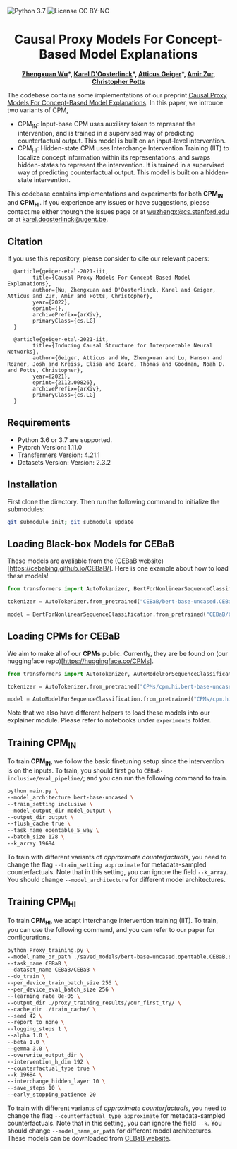 ![Python 3.7](https://img.shields.io/badge/python-3.7-blueviolet.svg?style=plastic)
![License CC BY-NC](https://img.shields.io/badge/license-MIT-05b502.svg?style=plastic)

<h1 align="center">
  <b>Causal Proxy Models For Concept-Based Model Explanations</b>
</h1>

<p align="center">
  <b><a href="https://nlp.stanford.edu/~wuzhengx/">Zhengxuan Wu</a>*, <a href="https://www.kareldoosterlinck.com/">Karel D'Oosterlinck</a>*, <a href="https://atticusg.github.io/">Atticus Geiger</a>*, <a href="https://www.linkedin.com/in/amir-zur-a924ba187/">Amir Zur</a>, <a href="https://web.stanford.edu/~cgpotts/">Christopher Potts</a></b></span>
</p>

The codebase contains some implementations of our preprint [Causal Proxy Models For Concept-Based Model Explanations](https://nlp.stanford.edu/~wuzhengx/). In this paper, we introuce two variants of CPM, 
* CPM<sub>IN</sub>: Input-base CPM uses auxiliary token to represent the intervention, and is trained in a supervised way of predicting counterfactual output. This model is built on an input-level intervention.
* CPM<sub>HI</sub>: Hidden-state CPM uses Interchange Intervention Training (IIT) to localize concept information within its representations, and swaps hidden-states to represent the intervention. It is trained in a supervised way of predicting counterfactual output. This model is built on a hidden-state intervention.

This codebase contains implementations and experiments for both **CPM<sub>IN</sub>** and **CPM<sub>HI</sub>**. If you experience any issues or have suggestions, please contact me either thourgh the issues page or at wuzhengx@cs.stanford.edu or at karel.doosterlinck@ugent.be. 

## Citation
If you use this repository, please consider to cite our relevant papers:
```stex
  @article{geiger-etal-2021-iit,
        title={Causal Proxy Models For Concept-Based Model Explanations}, 
        author={Wu, Zhengxuan and D'Oosterlinck, Karel and Geiger, Atticus and Zur, Amir and Potts, Christopher},
        year={2022},
        eprint={},
        archivePrefix={arXiv},
        primaryClass={cs.LG}
  }

  @article{geiger-etal-2021-iit,
        title={Inducing Causal Structure for Interpretable Neural Networks}, 
        author={Geiger, Atticus and Wu, Zhengxuan and Lu, Hanson and Rozner, Josh and Kreiss, Elisa and Icard, Thomas and Goodman, Noah D. and Potts, Christopher},
        year={2021},
        eprint={2112.00826},
        archivePrefix={arXiv},
        primaryClass={cs.LG}
  }
```

## Requirements
- Python 3.6 or 3.7 are supported.
- Pytorch Version: 1.11.0
- Transfermers Version: 4.21.1
- Datasets Version: Version: 2.3.2


## Installation
First clone the directory. Then run the following command to initialize the submodules:

```bash
git submodule init; git submodule update
```

## Loading Black-box Models for CEBaB
These models are avaliable from the (CEBaB website)[https://cebabing.github.io/CEBaB/]. Here is one example about how to load these models!

```python
from transformers import AutoTokenizer, BertForNonlinearSequenceClassification

tokenizer = AutoTokenizer.from_pretrained("CEBaB/bert-base-uncased.CEBaB.sa.5-class.exclusive.seed_42")

model = BertForNonlinearSequenceClassification.from_pretrained("CEBaB/bert-base-uncased.CEBaB.sa.5-class.exclusive.seed_42")
```

## Loading **CPMs** for CEBaB
We aim to make all of our **CPMs** public. Currently, they are be found on (our huggingface repo)[https://huggingface.co/CPMs].

```python
from transformers import AutoTokenizer, AutoModelForSequenceClassification

tokenizer = AutoTokenizer.from_pretrained("CPMs/cpm.hi.bert-base-uncased.layer.10.size.192")

model = AutoModelForSequenceClassification.from_pretrained("CPMs/cpm.hi.bert-base-uncased.layer.10.size.192")
```

Note that we also have different helpers to load these models into our explainer module. Please refer to notebooks under `experiments` folder.

## Training **CPM<sub>IN</sub>**

To train **CPM<sub>IN</sub>**, we follow the basic finetuning setup since the intervention is on the inputs. To train, you should first go to `CEBaB-inclusive/eval_pipeline/`; and you can run the following command to train.

```bash
python main.py \
--model_architecture bert-base-uncased \
--train_setting inclusive \
--model_output_dir model_output \
--output_dir output \
--flush_cache true \
--task_name opentable_5_way \
--batch_size 128 \
--k_array 19684
```

To train with different variants of *approximate counterfactuals*, you need to change the flag `--train_setting approximate` for metadata-sampled counterfactuals. Note that in this setting, you can ignore the field `--k_array`. You should change `--model_architecture` for different model architectures.

## Training **CPM<sub>HI</sub>**

To train **CPM<sub>HI</sub>**, we adapt interchange intervention training (IIT). To train, you can use the following command, and you can refer to our paper for configurations.

```bash
python Proxy_training.py \
--model_name_or_path ./saved_models/bert-base-uncased.opentable.CEBaB.sa.5-class.exclusive.seed_42/ \
--task_name CEBaB \
--dataset_name CEBaB/CEBaB \
--do_train \
--per_device_train_batch_size 256 \
--per_device_eval_batch_size 256 \
--learning_rate 8e-05 \
--output_dir ./proxy_training_results/your_first_try/ \
--cache_dir ./train_cache/ \
--seed 42 \
--report_to none \
--logging_steps 1 \
--alpha 1.0 \
--beta 1.0 \
--gemma 3.0 \
--overwrite_output_dir \
--intervention_h_dim 192 \
--counterfactual_type true \
--k 19684 \
--interchange_hidden_layer 10 \
--save_steps 10 \
--early_stopping_patience 20
```
To train with different variants of *approximate counterfactuals*, you need to change the flag `--counterfactual_type approximate` for metadata-sampled counterfactuals. Note that in this setting, you can ignore the field `--k`. You should change `--model_name_or_path` for different model architectures. These models can be downloaded from [CEBaB website](https://cebabing.github.io/CEBaB/).

